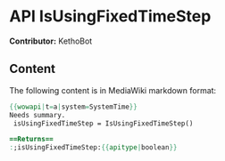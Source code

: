 # API IsUsingFixedTimeStep

**Contributor:** KethoBot

## Content

The following content is in MediaWiki markdown format:

```mediawiki
{{wowapi|t=a|system=SystemTime}}
Needs summary.
 isUsingFixedTimeStep = IsUsingFixedTimeStep()

==Returns==
:;isUsingFixedTimeStep:{{apitype|boolean}}
```